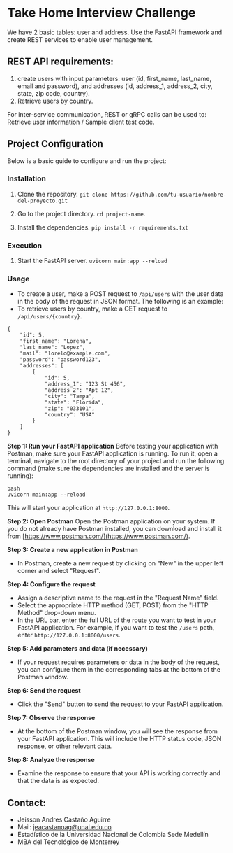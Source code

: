 # Take Home Interview Challenge
We have 2 basic tables: user and address. Use the FastAPI framework and create REST services to enable user management.

## REST API requirements:
1. create users with input parameters: user (id, first_name, last_name, email and password), and addresses (id, address_1, address_2, city, state, zip code, country).
2. Retrieve users by country.

For inter-service communication, REST or gRPC calls can be used to: Retrieve user information / Sample client test code.

## Project Configuration
Below is a basic guide to configure and run the project:

### Installation
1. Clone the repository.
`git clone https://github.com/tu-usuario/nombre-del-proyecto.git`

2. Go to the project directory.
`cd project-name`.

3. Install the dependencies.
`pip install -r requirements.txt`

### Execution
1. Start the FastAPI server.
`uvicorn main:app --reload`

### Usage
- To create a user, make a POST request to `/api/users` with the user data in the body of the request in JSON format. The following is an example:
- To retrieve users by country, make a GET request to `/api/users/{country}`.

```
{
    "id": 5,
    "first_name": "Lorena",
    "last_name": "Lopez",
    "mail": "lorelo@example.com",
    "password": "password123",
    "addresses": [
        {
            "id": 5,
            "address_1": "123 St 456",
            "address_2": "Apt 12",
            "city": "Tampa",
            "state": "Florida",
            "zip": "033101",
            "country": "USA"
        }
    ]
}
```

**Step 1: Run your FastAPI application**
Before testing your application with Postman, make sure your FastAPI application is running. To run it, open a terminal, navigate to the root directory of your project and run the following command (make sure the dependencies are installed and the server is running):

```
bash
uvicorn main:app --reload
```

This will start your application at `http://127.0.0.1:8000`.

**Step 2: Open Postman**
Open the Postman application on your system. If you do not already have Postman installed, you can download and install it from [https://www.postman.com/](https://www.postman.com/).

**Step 3: Create a new application in Postman**
- In Postman, create a new request by clicking on "New" in the upper left corner and select "Request".

**Step 4: Configure the request**
- Assign a descriptive name to the request in the "Request Name" field.
- Select the appropriate HTTP method (GET, POST) from the "HTTP Method" drop-down menu.
- In the URL bar, enter the full URL of the route you want to test in your FastAPI application. For example, if you want to test the `/users` path, enter `http://127.0.0.1:8000/users`.

**Step 5: Add parameters and data (if necessary)**
- If your request requires parameters or data in the body of the request, you can configure them in the corresponding tabs at the bottom of the Postman window.

**Step 6: Send the request**
- Click the "Send" button to send the request to your FastAPI application.

**Step 7: Observe the response**
- At the bottom of the Postman window, you will see the response from your FastAPI application. This will include the HTTP status code, JSON response, or other relevant data.

**Step 8: Analyze the response**
- Examine the response to ensure that your API is working correctly and that the data is as expected.

## Contact:
- Jeisson Andres Castaño Aguirre
- Mail: jeacastanoag@unal.edu.co
- Estadístico de la Universidad Nacional de Colombia Sede Medellín
- MBA del Tecnológico de Monterrey
